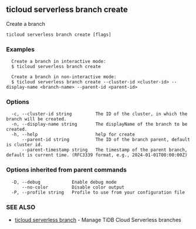 ## ticloud serverless branch create

Create a branch

```
ticloud serverless branch create [flags]
```

### Examples

```
  Create a branch in interactive mode:
  $ ticloud serverless branch create

  Create a branch in non-interactive mode:
  $ ticloud serverless branch create --cluster-id <cluster-id> --display-name <branch-name> --parent-id <parent-id>
```

### Options

```
  -c, --cluster-id string         The ID of the cluster, in which the branch will be created.
  -n, --display-name string       The displayName of the branch to be created.
  -h, --help                      help for create
      --parent-id string          The ID of the branch parent, default is cluster id.
      --parent-timestamp string   The timestamp of the parent branch, default is current time. (RFC3339 format, e.g., 2024-01-01T00:00:00Z)
```

### Options inherited from parent commands

```
  -D, --debug            Enable debug mode
      --no-color         Disable color output
  -P, --profile string   Profile to use from your configuration file
```

### SEE ALSO

* [ticloud serverless branch](ticloud_serverless_branch.md)	 - Manage TiDB Cloud Serverless branches

